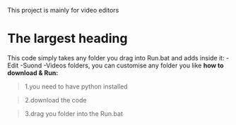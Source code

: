 
This project is mainly for video editors
# The largest heading


This code simply takes any folder you drag into Run.bat and adds inside it:
-Edit
-Suond 
-Videos
folders, you can customise any folder you like
**how to download & Run:**
>1.you need to have python installed


>2.download the code 


>3.drag you folder into the Run.bat




